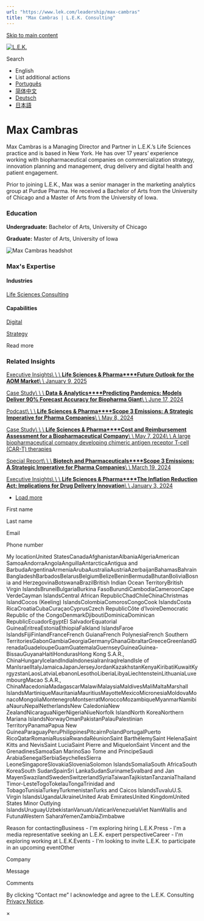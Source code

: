 ```yaml
---
url: "https://www.lek.com/leadership/max-cambras"
title: "Max Cambras | L.E.K. Consulting"
---
```


[Skip to main content](https://www.lek.com/leadership/max-cambras#main-content)

[![L.E.K.](https://www.lek.com/themes/lek/images/new-logo.svg)](https://www.lek.com/ "L.E.K.")

Search

- English
- List additional actions
- [Português](https://www.lek.com/pt-br/lek-brazil)
- [简体中文](https://www.lek.com/zh-hant/lek-china)
- [Deutsch](https://www.lek.com/de/lek-germany)
- [日本語](https://www.lek.com/ja/lek-japan)

# Max Cambras

Max Cambras is a Managing Director and Partner in L.E.K.’s Life Sciences practice and is based in New York. He has over 17 years’ experience working with biopharmaceutical companies on commercialization strategy, innovation planning and management, drug delivery and digital health and patient engagement.

Prior to joining L.E.K., Max was a senior manager in the marketing analytics group at Purdue Pharma. He received a Bachelor of Arts from the University of Chicago and a Master of Arts from the University of Iowa.

### Education

**Undergraduate:** Bachelor of Arts, University of Chicago

**Graduate:** Master of Arts, University of Iowa

![Max Cambras headshot](https://www.lek.com/sites/default/files/profile-images/LEK_Leader_Profile_Max_Cambras_0.jpg)

### Max's Expertise

#### Industries

[Life Sciences Consulting](https://www.lek.com/industries/life-sciences-pharma)

#### Capabilities

[Digital](https://www.lek.com/capabilities/digital)

[Strategy](https://www.lek.com/capabilities/strategy)

Read more

### Related Insights

[Executive Insights\\
\\
\\
**Life Sciences & Pharma****Future Outlook for the AOM Market**\\
\\
January 9, 2025](https://www.lek.com/insights/hea/us/ei/future-outlook-aom-market)

[Case Study\\
\\
\\
**Data & Analytics****Predicting Pandemics: Models Deliver 90% Forecast Accuracy for Biopharma Giant**\\
\\
June 17, 2024](https://www.lek.com/insights/all/us/cs/predicting-pandemics-models-deliver-90-forecast-accuracy-biopharma-giant)

[Podcast\\
\\
\\
**Life Sciences & Pharma****Scope 3 Emissions: A Strategic Imperative for Pharma Companies**\\
\\
May 8, 2024](https://www.lek.com/insights/hea/global/po/scope-3-emissions-strategic-imperative-pharma-companies)

[Case Study\\
\\
\\
**Life Sciences & Pharma****Cost and Reimbursement Assessment for a Biopharmaceutical Company**\\
\\
May 7, 2024\\
\\
A large biopharmaceutical company developing chimeric antigen receptor T-cell (CAR-T) therapies](https://www.lek.com/insights/hea/global/cs/cost-and-reimbursement-assessment-biopharmaceutical-company)

[Special Report\\
\\
\\
**Biotech and Pharmaceuticals****Scope 3 Emissions: A Strategic Imperative for Pharma Companies**\\
\\
March 19, 2024](https://www.lek.com/insights/hea/global/sr/scope-3-emissions-strategic-imperative-pharma-companies)

[Executive Insights\\
\\
\\
**Life Sciences & Pharma****The Inflation Reduction Act: Implications for Drug Delivery Innovation**\\
\\
January 3, 2024](https://www.lek.com/insights/hea/us/ei/inflation-reduction-act-implications-drug-delivery-innovation)

- [Load more](https://www.lek.com/leadership/max-cambras?page=1 "Load more items")

First name

Last name

Email

Phone number

My locationUnited StatesCanadaAfghanistanAlbaniaAlgeriaAmerican SamoaAndorraAngolaAnguillaAntarcticaAntigua and BarbudaArgentinaArmeniaArubaAustraliaAustriaAzerbaijanBahamasBahrainBangladeshBarbadosBelarusBelgiumBelizeBeninBermudaBhutanBoliviaBosnia and HerzegovinaBotswanaBrazilBritish Indian Ocean TerritoryBritish Virgin IslandsBruneiBulgariaBurkina FasoBurundiCambodiaCameroonCape VerdeCayman IslandsCentral African RepublicChadChileChinaChristmas IslandCocos (Keeling) IslandsColombiaComorosCongoCook IslandsCosta RicaCroatiaCubaCuraçaoCyprusCzech RepublicCôte d’IvoireDemocratic Republic of the CongoDenmarkDjiboutiDominicaDominican RepublicEcuadorEgyptEl SalvadorEquatorial GuineaEritreaEstoniaEthiopiaFalkland IslandsFaroe IslandsFijiFinlandFranceFrench GuianaFrench PolynesiaFrench Southern TerritoriesGabonGambiaGeorgiaGermanyGhanaGibraltarGreeceGreenlandGrenadaGuadeloupeGuamGuatemalaGuernseyGuineaGuinea-BissauGuyanaHaitiHondurasHong Kong S.A.R., ChinaHungaryIcelandIndiaIndonesiaIranIraqIrelandIsle of ManIsraelItalyJamaicaJapanJerseyJordanKazakhstanKenyaKiribatiKuwaitKyrgyzstanLaosLatviaLebanonLesothoLiberiaLibyaLiechtensteinLithuaniaLuxembourgMacao S.A.R., ChinaMacedoniaMadagascarMalawiMalaysiaMaldivesMaliMaltaMarshall IslandsMartiniqueMauritaniaMauritiusMayotteMexicoMicronesiaMoldovaMonacoMongoliaMontenegroMontserratMoroccoMozambiqueMyanmarNamibiaNauruNepalNetherlandsNew CaledoniaNew ZealandNicaraguaNigerNigeriaNiueNorfolk IslandNorth KoreaNorthern Mariana IslandsNorwayOmanPakistanPalauPalestinian TerritoryPanamaPapua New GuineaParaguayPeruPhilippinesPitcairnPolandPortugalPuerto RicoQatarRomaniaRussiaRwandaRéunionSaint BarthélemySaint HelenaSaint Kitts and NevisSaint LuciaSaint Pierre and MiquelonSaint Vincent and the GrenadinesSamoaSan MarinoSao Tome and PrincipeSaudi ArabiaSenegalSerbiaSeychellesSierra LeoneSingaporeSlovakiaSloveniaSolomon IslandsSomaliaSouth AfricaSouth KoreaSouth SudanSpainSri LankaSudanSurinameSvalbard and Jan MayenSwazilandSwedenSwitzerlandSyriaTaiwanTajikistanTanzaniaThailandTimor-LesteTogoTokelauTongaTrinidad and TobagoTunisiaTurkeyTurkmenistanTurks and Caicos IslandsTuvaluU.S. Virgin IslandsUgandaUkraineUnited Arab EmiratesUnited KingdomUnited States Minor Outlying IslandsUruguayUzbekistanVanuatuVaticanVenezuelaViet NamWallis and FutunaWestern SaharaYemenZambiaZimbabwe

Reason for contactingBusiness - I'm exploring hiring L.E.K.Press - I'm a media representative seeking an L.E.K. expert perspectiveCareer - I'm exploring working at L.E.K.Events - I'm looking to invite L.E.K. to participate in an upcoming eventOther

Company

Message

Comments

By clicking “Contact me” I acknowledge and agree to the L.E.K. Consulting [Privacy Notice](https://www.lek.com/lek-consulting-privacy-policy).

×